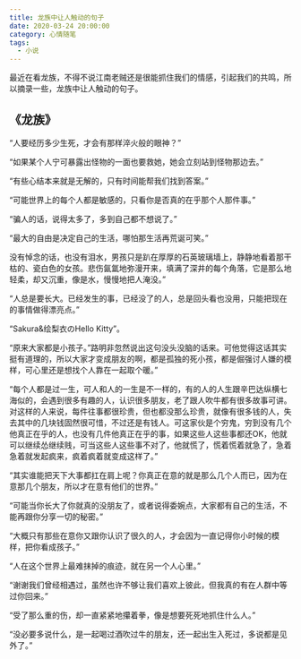 ```yaml
---
title: 龙族中让人触动的句子
date: 2020-03-24 20:00:00
category: 心情随笔
tags:
  - 小说
---
```


最近在看龙族，不得不说江南老贼还是很能抓住我们的情感，引起我们的共鸣，所以摘录一些，龙族中让人触动的句子。

## 《龙族》

“人要经历多少生死，才会有那样淬火般的眼神？”

“如果某个人宁可暴露出怪物的一面也要救她，她会立刻站到怪物那边去。”

“有些心结本来就是无解的，只有时间能帮我们找到答案。”

“可能世界上的每个人都是敏感的，只看你是否真的在乎那个人那件事。”

“骗人的话，说得太多了，多到自己都不想说了。”

“最大的自由是决定自己的生活，哪怕那生活再荒诞可笑。”

没有悼念的话，也没有泪水，男孩只是趴在厚厚的石英玻璃墙上，静静地看着那干枯的、瓷白色的女孩。悲伤氤氲地弥漫开来，填满了深井的每个角落，它是那么地轻柔，却又沉重，像是水，慢慢地把人淹没。”

“人总是要长大。已经发生的事，已经没了的人，总是回头看也没用，只能把现在的事情做得漂亮点。”

“Sakura&绘梨衣のHello Kitty”。

“原来大家都是小孩子。”路明非忽然说出这句没头没脑的话来。可他觉得这话其实挺有道理的，所以大家才变成朋友的啊，都是孤独的死小孩，都是倔强讨人嫌的模样，可心里还是想找个人靠在一起取个暖。”

“每个人都是过一生，可人和人的一生是不一样的，有的人的人生跟辛巴达纵横七海似的，会遇到很多有趣的人，认识很多朋友，老了跟人吹牛都有很多故事可讲。对这样的人来说，每件往事都很珍贵，但也都没那么珍贵，就像有很多钱的人，失去其中的几块钱固然很可惜，不过还是有钱人。可这家伙是个穷鬼，穷到没有几个他真正在乎的人，也没有几件他真正在乎的事，如果这些人这些事都还OK，他就可以继续怂继续贱，可当这些人这些事不对了，他就慌了，慌着慌着就急了，急着急着就发起疯来，疯着疯着就变成这样了。”

“其实谁能把天下大事都扛在肩上呢？你真正在意的就是那么几个人而已，因为在意那几个朋友，所以才在意有他们的世界。”

“可能当你长大了你就真的没朋友了，或者说得委婉点，大家都有自己的生活，不能再跟你分享一切的秘密。”

“大概只有那些在意你又跟你认识了很久的人，才会因为一直记得你小时候的模样，把你看成孩子。”

“人在这个世界上最难抹掉的痕迹，就在另一个人心里。”

“谢谢我们曾经相遇过，虽然也许不够让我们喜欢上彼此，但我真的有在人群中等过你回来。”

“受了那么重的伤，却一直紧紧地攥着拳，像是想要死死地抓住什么人。”

“没必要多说什么，是一起喝过酒吹过牛的朋友，还一起出生入死过，多说都是见外了。”
